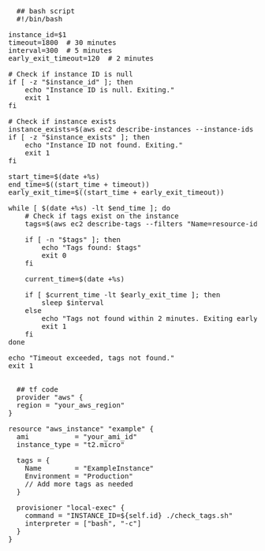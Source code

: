 <pre>
  ## bash script
  #!/bin/bash

instance_id=$1
timeout=1800  # 30 minutes
interval=300  # 5 minutes
early_exit_timeout=120  # 2 minutes

# Check if instance ID is null
if [ -z "$instance_id" ]; then
    echo "Instance ID is null. Exiting."
    exit 1
fi

# Check if instance exists
instance_exists=$(aws ec2 describe-instances --instance-ids $instance_id --query "Reservations[*].Instances[*].InstanceId" --output text)
if [ -z "$instance_exists" ]; then
    echo "Instance ID not found. Exiting."
    exit 1
fi

start_time=$(date +%s)
end_time=$((start_time + timeout))
early_exit_time=$((start_time + early_exit_timeout))

while [ $(date +%s) -lt $end_time ]; do
    # Check if tags exist on the instance
    tags=$(aws ec2 describe-tags --filters "Name=resource-id,Values=$instance_id" --query 'Tags[?Key==`deploy` && Value==`complete`]' --output text)
    
    if [ -n "$tags" ]; then
        echo "Tags found: $tags"
        exit 0
    fi
    
    current_time=$(date +%s)
    
    if [ $current_time -lt $early_exit_time ]; then
        sleep $interval
    else
        echo "Tags not found within 2 minutes. Exiting early."
        exit 1
    fi
done

echo "Timeout exceeded, tags not found."
exit 1


  ## tf code
  provider "aws" {
  region = "your_aws_region"
}

resource "aws_instance" "example" {
  ami           = "your_ami_id"
  instance_type = "t2.micro"

  tags = {
    Name        = "ExampleInstance"
    Environment = "Production"
    // Add more tags as needed
  }

  provisioner "local-exec" {
    command = "INSTANCE_ID=${self.id} ./check_tags.sh"
    interpreter = ["bash", "-c"]
  }
}

</pre>
